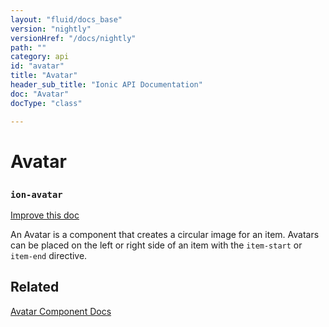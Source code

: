 ```yaml
---
layout: "fluid/docs_base"
version: "nightly"
versionHref: "/docs/nightly"
path: ""
category: api
id: "avatar"
title: "Avatar"
header_sub_title: "Ionic API Documentation"
doc: "Avatar"
docType: "class"

---
```










<h1 class="api-title">
<a class="anchor" name="avatar" href="#avatar"></a>

Avatar
<h3><code>ion-avatar</code></h3>






</h1>

<a class="improve-v2-docs" href="http://github.com/ionic-team/ionic/edit/master/src/components/avatar/avatar.ts#L0">
Improve this doc
</a>






<p>An Avatar is a component that creates a circular image for an item.
Avatars can be placed on the left or right side of an item with the <code>item-start</code> or <code>item-end</code> directive.</p>




<!-- @usage tag -->


<!-- @property tags -->



<!-- instance methods on the class -->




<!-- related link -->

<h2><a class="anchor" name="related" href="#related"></a>Related</h2>

<a href="/docs/components/#avatar-list">Avatar Component Docs</a><!-- end content block -->


<!-- end body block -->

